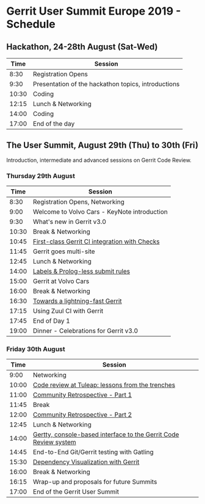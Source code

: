 # Gerrit User Summit Europe 2019 - Schedule

## Hackathon, 24-28th August (Sat-Wed)

| Time  | Session                                                 |
|-------|---------------------------------------------------------|
|  8:30 | Registration Opens                           |
|  9:30 | Presentation of the hackathon topics, introductions     |
| 10:30 | Coding                                                  |
| 12:15 | Lunch & Networking                                      |
| 14:00 | Coding                                                  |
| 17:00 | End of the day                                          |

## The User Summit, August 29th (Thu) to 30th (Fri)

Introduction, intermediate and advanced sessions on Gerrit Code Review.

### Thursday 29th August

| Time  | Session                                                                                      |
|-------|----------------------------------------------------------------------------------------------|
|  8:30 | Registration Opens, Networking                                                    |
|  9:00 | Welcome to Volvo Cars - KeyNote introduction                                                 |
|  9:30 | What's new in Gerrit v3.0                                                                    |
| 10:30 | Break & Networking                                                                           |
| 10:45 | [First-class Gerrit CI integration with Checks](sessions/first-class-ci-integration.md)      |
| 11:45 | Gerrit goes multi-site                                                                       |
| 12:45 | Lunch & Networking                                                                           |
| 14:00 | [Labels & Prolog-less submit rules](sessions/labels-and-prolog-less-submit-rules.md)         |
| 15:00 | Gerrit at Volvo Cars                                                                         |
| 16:00 | Break & Networking                                                                           |
| 16:30 | [Towards a lightning-fast Gerrit](sessions/performance.md)                                   |
| 17:15 | Using Zuul CI with Gerrit                                                                    |
| 17:45 | End of Day 1                                                                                 |
| 19:00 | Dinner - Celebrations for Gerrit v3.0                                                        |

### Friday 30th August

| Time  | Session                                                                                      |
|-------|----------------------------------------------------------------------------------------------|
|  9:00 | Networking                                                                                   |
| 10:00 | [Code review at Tuleap: lessons from the trenches](sessions/code-review-lessons-xp.md)       |
| 11:00 | [Community Retrospective - Part 1](sessions/community-retrospective.md)                      |
| 11:45 | Break                                                                                        |
| 12:00 | [Community Retrospective - Part 2](sessions/community-retrospective.md)                      |
| 12:45 | Lunch & Networking                                                                           |
| 14:00 | [Gertty, console-based interface to the Gerrit Code Review system](sessions/gertty.md)       |
| 14:45 | End-to-End Git/Gerrit testing with Gatling                                                   |
| 15:30 | [Dependency Visualization with Gerrit](sessions/dependency-visualization.md)                 |
| 16:00 | Break & Networking                                                                           |
| 16:15 | Wrap-up and proposals for future Summits                                                     |
| 17:00 | End of the Gerrit User Summit                                                                |
